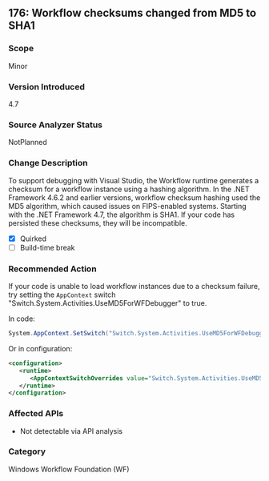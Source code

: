 ## 176: Workflow checksums changed from MD5 to SHA1

### Scope
Minor

### Version Introduced
4.7

### Source Analyzer Status
NotPlanned

### Change Description
To support debugging with Visual Studio, 
the Workflow runtime generates a checksum for a workflow instance using a hashing algorithm.
In the .NET Framework 4.6.2 and earlier versions, workflow checksum hashing used the MD5 
algorithm, which caused issues on FIPS-enabled systems. Starting with the .NET Framework 4.7, 
the algorithm is SHA1. If your code has persisted these checksums, they will be incompatible. 

- [x] Quirked 
- [ ] Build-time break 

### Recommended Action
If your code is unable to load workflow instances due to a checksum failure, try setting 
the `AppContext` switch "Switch.System.Activities.UseMD5ForWFDebugger" to true.

In code:
```csharp
System.AppContext.SetSwitch("Switch.System.Activities.UseMD5ForWFDebugger", true);
```

Or in configuration:
```xml
<configuration>
   <runtime>
      <AppContextSwitchOverrides value="Switch.System.Activities.UseMD5ForWFDebugger=true" /> 
   </runtime>
</configuration>
```


### Affected APIs
* Not detectable via API analysis

### Category
Windows Workflow Foundation (WF)

